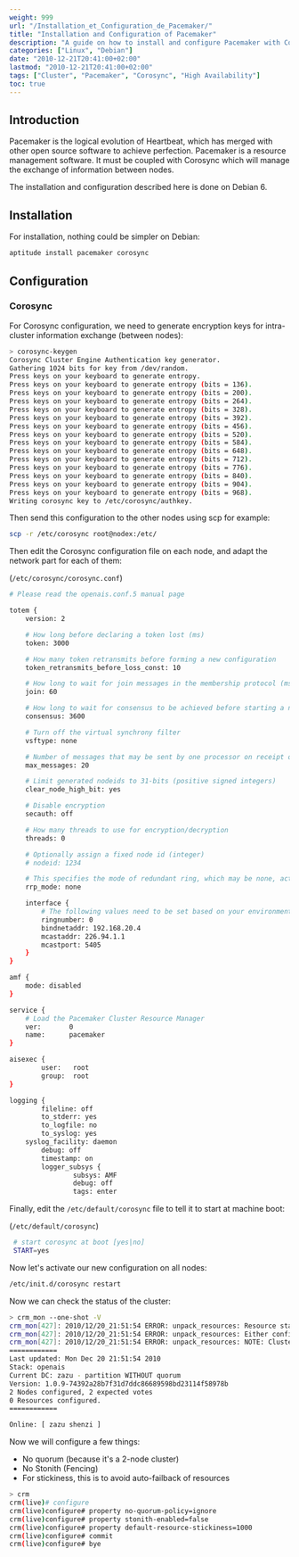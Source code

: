 ```yaml
---
weight: 999
url: "/Installation_et_Configuration_de_Pacemaker/"
title: "Installation and Configuration of Pacemaker"
description: "A guide on how to install and configure Pacemaker with Corosync on Debian 6"
categories: ["Linux", "Debian"]
date: "2010-12-21T20:41:00+02:00"
lastmod: "2010-12-21T20:41:00+02:00"
tags: ["Cluster", "Pacemaker", "Corosync", "High Availability"]
toc: true
---
```


## Introduction

Pacemaker is the logical evolution of Heartbeat, which has merged with other open source software to achieve perfection. Pacemaker is a resource management software. It must be coupled with Corosync which will manage the exchange of information between nodes.

The installation and configuration described here is done on Debian 6.

## Installation

For installation, nothing could be simpler on Debian:

```bash
aptitude install pacemaker corosync
```

## Configuration

### Corosync

For Corosync configuration, we need to generate encryption keys for intra-cluster information exchange (between nodes):

```bash
> corosync-keygen
Corosync Cluster Engine Authentication key generator.
Gathering 1024 bits for key from /dev/random.
Press keys on your keyboard to generate entropy.
Press keys on your keyboard to generate entropy (bits = 136).
Press keys on your keyboard to generate entropy (bits = 200).
Press keys on your keyboard to generate entropy (bits = 264).
Press keys on your keyboard to generate entropy (bits = 328).
Press keys on your keyboard to generate entropy (bits = 392).
Press keys on your keyboard to generate entropy (bits = 456).
Press keys on your keyboard to generate entropy (bits = 520).
Press keys on your keyboard to generate entropy (bits = 584).
Press keys on your keyboard to generate entropy (bits = 648).
Press keys on your keyboard to generate entropy (bits = 712).
Press keys on your keyboard to generate entropy (bits = 776).
Press keys on your keyboard to generate entropy (bits = 840).
Press keys on your keyboard to generate entropy (bits = 904).
Press keys on your keyboard to generate entropy (bits = 968).
Writing corosync key to /etc/corosync/authkey.
```

Then send this configuration to the other nodes using scp for example:

```bash
scp -r /etc/corosync root@nodex:/etc/
```

Then edit the Corosync configuration file on each node, and adapt the network part for each of them:

(`/etc/corosync/corosync.conf`)

```bash
# Please read the openais.conf.5 manual page

totem {
    version: 2

    # How long before declaring a token lost (ms)
    token: 3000

    # How many token retransmits before forming a new configuration
    token_retransmits_before_loss_const: 10

    # How long to wait for join messages in the membership protocol (ms)
    join: 60

    # How long to wait for consensus to be achieved before starting a new round of membership configuration (ms)
    consensus: 3600

    # Turn off the virtual synchrony filter
    vsftype: none

    # Number of messages that may be sent by one processor on receipt of the token
    max_messages: 20

    # Limit generated nodeids to 31-bits (positive signed integers)
    clear_node_high_bit: yes

    # Disable encryption
    secauth: off

    # How many threads to use for encryption/decryption
    threads: 0

    # Optionally assign a fixed node id (integer)
    # nodeid: 1234

    # This specifies the mode of redundant ring, which may be none, active, or passive.
    rrp_mode: none

    interface {
        # The following values need to be set based on your environment
        ringnumber: 0
        bindnetaddr: 192.168.20.4
        mcastaddr: 226.94.1.1
        mcastport: 5405
    }
}

amf {
    mode: disabled
}

service {
    # Load the Pacemaker Cluster Resource Manager
    ver:       0
    name:      pacemaker
}

aisexec {
        user:   root
        group:  root
}

logging {
        fileline: off
        to_stderr: yes
        to_logfile: no
        to_syslog: yes
    syslog_facility: daemon
        debug: off
        timestamp: on
        logger_subsys {
                subsys: AMF
                debug: off
                tags: enter
```

Finally, edit the `/etc/default/corosync` file to tell it to start at machine boot:

(`/etc/default/corosync`)

```bash
 # start corosync at boot [yes|no]
 START=yes
```

Now let's activate our new configuration on all nodes:

```bash
/etc/init.d/corosync restart
```

Now we can check the status of the cluster:

```bash
> crm_mon --one-shot -V
crm_mon[427]: 2010/12/20_21:51:54 ERROR: unpack_resources: Resource start-up disabled since no STONITH resources have been defined
crm_mon[427]: 2010/12/20_21:51:54 ERROR: unpack_resources: Either configure some or disable STONITH with the stonith-enabled option
crm_mon[427]: 2010/12/20_21:51:54 ERROR: unpack_resources: NOTE: Clusters with shared data need STONITH to ensure data integrity
============
Last updated: Mon Dec 20 21:51:54 2010
Stack: openais
Current DC: zazu - partition WITHOUT quorum
Version: 1.0.9-74392a28b7f31d7ddc86689598bd23114f58978b
2 Nodes configured, 2 expected votes
0 Resources configured.
============

Online: [ zazu shenzi ]
```

Now we will configure a few things:

- No quorum (because it's a 2-node cluster)
- No Stonith (Fencing)
- For stickiness, this is to avoid auto-failback of resources

```bash
> crm
crm(live)# configure
crm(live)configure# property no-quorum-policy=ignore
crm(live)configure# property stonith-enabled=false
crm(live)configure# property default-resource-stickiness=1000
crm(live)configure# commit
crm(live)configure# bye
```
